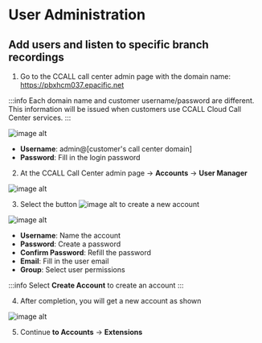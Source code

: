 # User Administration

## Add users and listen to specific branch recordings

1. Go to the CCALL call center admin page with the domain name: https://pbxhcm037.epacific.net

:::info
Each domain name and customer username/password are different. This information will be issued when customers use CCALL Cloud Call Center services.
:::

![image alt](https://docs.ccall.vn/_images/thay-doi-mat-khau-quan-tri1.png)

* **Username**: admin@[customer's call center domain]
* **Password**: Fill in the login password

2. At the CCALL Call Center admin page → **Accounts** → **User Manager**

![image alt](https://docs.ccall.vn/_images/user2.jpg)

3. Select the button ![image alt](https://docs.ccall.vn/_images/pluss.jpg) to create a new account

![image alt](https://docs.ccall.vn/_images/user3.jpg)

* **Username**: Name the account
* **Password**: Create a password
* **Confirm Password**: Refill the password
* **Email**: Fill in the user email
* **Group**: Select user permissions

:::info
Select **Create Account** to create an account
:::

4. After completion, you will get a new account as shown

![image alt](https://docs.ccall.vn/_images/user4.jpg)

5. Continue **to Accounts** → **Extensions**


```

```